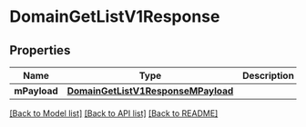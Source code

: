 # DomainGetListV1Response

## Properties
Name | Type | Description | Notes
------------ | ------------- | ------------- | -------------
**mPayload** | [**DomainGetListV1ResponseMPayload**](DomainGetListV1ResponseMPayload.md) |  | 

[[Back to Model list]](../README.md#documentation-for-models) [[Back to API list]](../README.md#documentation-for-api-endpoints) [[Back to README]](../README.md)


